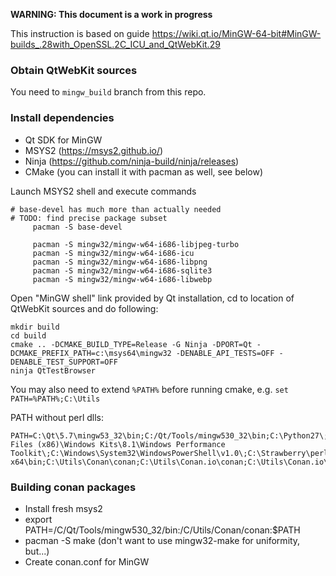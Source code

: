 **WARNING: This document is a work in progress**

This instruction is based on guide https://wiki.qt.io/MinGW-64-bit#MinGW-builds_.28with_OpenSSL.2C_ICU_and_QtWebKit.29

### Obtain QtWebKit sources

You need to `mingw_build` branch from this repo.

### Install dependencies

* Qt SDK for MinGW
* MSYS2 (https://msys2.github.io/)
* Ninja (https://github.com/ninja-build/ninja/releases)
* CMake (you can install it with pacman as well, see below)

Launch MSYS2 shell and execute commands
```
# base-devel has much more than actually needed
# TODO: find precise package subset
     pacman -S base-devel

     pacman -S mingw32/mingw-w64-i686-libjpeg-turbo
     pacman -S mingw32/mingw-w64-i686-icu
     pacman -S mingw32/mingw-w64-i686-libpng
     pacman -S mingw32/mingw-w64-i686-sqlite3
     pacman -S mingw32/mingw-w64-i686-libwebp
```

Open "MinGW shell" link provided by Qt installation, cd to location of QtWebKit sources and do following:
```
mkdir build
cd build
cmake .. -DCMAKE_BUILD_TYPE=Release -G Ninja -DPORT=Qt -DCMAKE_PREFIX_PATH=c:\msys64\mingw32 -DENABLE_API_TESTS=OFF -DENABLE_TEST_SUPPORT=OFF
ninja QtTestBrowser
```

You may also need to extend `%PATH%` before running cmake, e.g. `set PATH=%PATH%;C:\Utils`

PATH without perl dlls:
```
PATH=C:\Qt\5.7\mingw53_32\bin;C:/Qt/Tools/mingw530_32\bin;C:\Python27\;C:\Python27\Scripts;C:\Windows\system32;C:\Windows;C:\Windows\System32\Wbem;C:\Program Files (x86)\Windows Kits\8.1\Windows Performance Toolkit\;C:\Windows\System32\WindowsPowerShell\v1.0\;C:\Strawberry\perl\bin;C:\Ruby23-x64\bin;C:\Utils\Conan\conan;C:\Utils\Conan.io\conan;C:\Utils\Conan.io\conan;C:\CMake\bin;C:\GnuWin32\bin  
```

### Building conan packages

* Install fresh msys2
* export PATH=/C/Qt/Tools/mingw530_32/bin:/C/Utils/Conan/conan:$PATH
* pacman -S make (don't want to use mingw32-make for uniformity, but...)
* Create conan.conf for MinGW